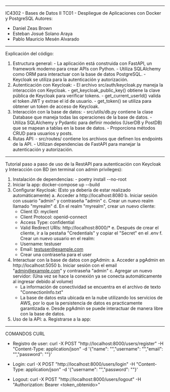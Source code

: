 ----------------------------------------------------------------------------------------------------------------------------
IC4302 - Bases de Datos II
TC01 - Despliegue de Aplicaciones con Docker y PostgreSQL
Autores:
  - Daniel Zeas Brown
  - Esteban Josué Solano Araya
  - Pablo Mauricio Mesén Alvarado 
----------------------------------------------------------------------------------------------------------------------------
Explicación del código:

  1. Estructura general: 
    - La aplicación está construida con FastAPI, un framework moderno para crear APIs con Python.
    - Utiliza SQLAlchemy como ORM para interactuar con la base de datos PostgreSQL.
    - Keycloak se utiliza para la autenticación y autorización.
  2. Autenticación con Keycloak:
    - El archivo src/auth/keycloak.py maneja la interacción con Keycloak.
    - get_keycloak_public_key() obtiene la clave pública de Keycloak para verificar tokens.
    - get_current_userId() valida el token JWT y extrae el id de usuario.
    - get_token() se utiliza para obtener un token de acceso de Keycloak.
  3. Interacción con la base de datos:
    - src/utils/db.py contiene la clase Database que maneja todas las operaciones de la base de datos.
    - Utiliza SQLAlchemy y Pydantic para definir modelos (UserDB y PostDB) que se mapean a tablas en la base de datos.
    - Proporciona métodos CRUD para usuarios y posts.
  4. Rutas API:
    - src/routes/ contiene los archivos que definen los endpoints de la API.
    - Utilizan dependencias de FastAPI para manejar la autenticación y autorización.

----------------------------------------------------------------------------------------------------------------------------

Tutorial paso a paso de uso de la RestAPI para autenticación con Keycloak y Interacción con BD (en terminal con admin privileges):
  1. Instalación de dependencias:
    - poetry install --no-root
  2. Iniciar la app:
    docker-compose up --build
  3. Configurar Keycloak: (Esto ya debería de estar realizado automáticamente) 
    a. Acceder a http://localhost:8080
    b. Iniciar sesión con usuario "admin" y contraseña "admin"
    c. Crear un nuevo realm llamado "myrealm"
    d. En el realm "myrealm", crear un nuevo cliente:
      - Client ID: myclient
      - Client Protocol: openid-connect
      - Access Type: confidential
      - Valid Redirect URIs: http://localhost:8000/*
    e. Después de crear el cliente, ir a la pestaña "Credentials" y copiar el "Secret" en el .env
    f. Crear un nuevo usuario en el realm:
      - Username: testuser
      - Email: testuser@example.com
      - Crear una contraseña para el user
  4. Interactuar con la base de datos con pgAdmin:
    a. Acceder a pgAdmin en http://localhost:5050
    b. Iniciar sesión con el email "admin@example.com" y contraseña "admin"
    c. Agregar un nuevo servidor: (Una vez se hace la conexión ya se conecta automáticamente al ingresar debido al volume)
      - La información de conectividad se encuentra en el
        archivo de texto "ConnectionInfo.txt"
      - La base de datos esta ubicada en la nube utilizando los servicios de AWS, por lo que la persistencia de datos es practicamente garantizada
    e. Desde pgAdmin se puede interactuar de manera libre con la base de datos.
  5. Uso de la API:
    a. Registrarse a la app:

----------------------------------------------------------------------------------------------------------------------------
COMANDOS CURL
- Registro de user: 
  curl -X POST "http://localhost:8000/users/register" -H "Content-Type: application/json" -d '{"name": "","username": "","email": "","password": ""}'

- Login:
  curl -X POST "http://localhost:8000/users/login" -H "Content-Type: application/json" -d '{"username": "","password": ""}'

- Logout:
  curl -X POST "http://localhost:8000/users/logout" -H "Authorization: Bearer <token_obtenido>"
